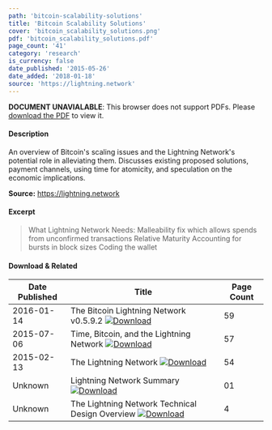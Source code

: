```yaml
---
path: 'bitcoin-scalability-solutions'
title: 'Bitcoin Scalability Solutions'
cover: 'bitcoin_scalability_solutions.png'
pdf: 'bitcoin_scalability_solutions.pdf'
page_count: '41'
category: 'research'
is_currency: false
date_published: '2015-05-26'
date_added: '2018-01-18'
source: 'https://lightning.network'
---
```


<object class="pdf_embed" data="/pdf/bitcoin_scalability_solutions.pdf" type="application/pdf" width="100%" height="100%">
   <p><b>DOCUMENT UNAVIALABLE</b>: This browser does not support PDFs. Please <a href="/pdf/bitcoin_scalability_solutions.pdf">download the PDF</a> to view it.</p>
</object>

#### Description
An overview of Bitcoin's scaling issues and the Lightning Network's potential role in alleviating them. Discusses existing proposed solutions, payment channels, using time for atomicity, and speculation on the economic implications.

**Source:** https://lightning.network

#### Excerpt
> What Lightning Network Needs:
Malleability fix which allows spends from unconfirmed transactions
Relative Maturity
Accounting for bursts in block sizes
Coding the wallet

#### Download & Related
Date Published | Title                                                                          | Page Count
---------------|--------------------------------------------------------------------------------|------------
2016-01-14     | The Bitcoin Lightning Network v0.5.9.2 [![Download](/assets/download_cloud.svg)](/pdf/lightning_network.pdf) | 59
2015-07-06     | Time, Bitcoin, and the Lightning Network [![Download](/assets/download_cloud.svg)](/pdf/time_bitcoin_lightning_network.pdf) | 57
2015-02-13     | The Lightning Network [![Download](/assets/download_cloud.svg)](/pdf/lightning_network_presentation.pdf) | 54
Unknown        | Lightning Network Summary [![Download](/assets/download_cloud.svg)](/pdf/lightning_network_summary.pdf) | 01
Unknown        | The Lightning Network Technical Design Overview [![Download](/assets/download_cloud.svg)](/pdf/lightning_network_technical_summary.pdf) | 4
